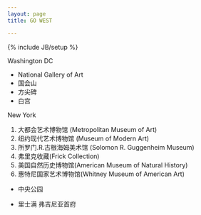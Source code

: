 ```yaml
---
layout: page
title: GO WEST

---
```

{% include JB/setup %}

Washington DC

- National Gallery of Art
- 国会山
- 方尖碑
- 白宫

New York

1. 大都会艺术博物馆 (Metropolitan Museum of Art)
2. 纽约现代艺术博物馆 (Museum of Modern Art)
3. 所罗门.R.古根海姆美术馆 (Solomon R. Guggenheim Museum)
4. 弗里克收藏(Frick Collection)
5. 美国自然历史博物馆(American Museum of Natural History)
6. 惠特尼国家艺术博物馆(Whitney Museum of American Art)

- 中央公园

- 里士满 弗吉尼亚首府

